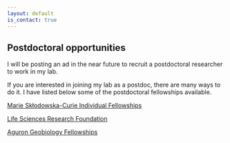 ```yaml
---
layout: default
is_contact: true
---
```


## Postdoctoral opportunities

I will be posting an ad in the near future to recruit a postdoctoral researcher to work in my lab.

If you are interested in joining my lab as a postdoc, there are many ways to do it. I have listed below some of the postdoctoral fellowships available.

[Marie Skłodowska-Curie Individual Fellowships](https://ec.europa.eu/research/mariecurieactions/actions/individual-fellowships_en)

[Life Sciences Research Foundation](http://www.lsrf.org/)

[Aguron Geobiology Fellowships](https://agi.org/geobiology/fellowships/)
